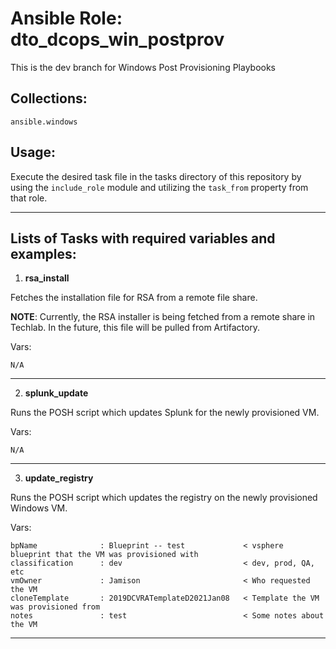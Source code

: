 # Ansible Role: dto_dcops_win_postprov
This is the dev branch for Windows Post Provisioning Playbooks

## Collections:
    ansible.windows

## Usage:
Execute the desired task file in the tasks directory of this repository by using the ```include_role``` module and utilizing the ```task_from``` property from that role.

---

## Lists of Tasks with required variables and examples:
1. **rsa_install**

Fetches the installation file for RSA from a remote file share.

**NOTE**: Currently, the RSA installer is being fetched from a remote share in Techlab. In the future, this file will be pulled from Artifactory.

Vars:

    N/A

---

2. **splunk_update**

Runs the POSH script which updates Splunk for the newly provisioned VM.

Vars:

    N/A

---

3. **update_registry**

Runs the POSH script which updates the registry on the newly provisioned Windows VM.

Vars:

    bpName              : Blueprint -- test             < vsphere blueprint that the VM was provisioned with 
    classification      : dev                           < dev, prod, QA, etc
    vmOwner             : Jamison                       < Who requested the VM
    cloneTemplate       : 2019DCVRATemplateD2021Jan08   < Template the VM was provisioned from
    notes               : test                          < Some notes about the VM
---
